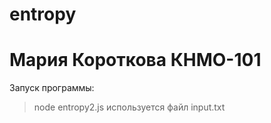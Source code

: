# entropy
# Мария Короткова КНМО-101
Запуск программы:
>node entropy2.js
используется файл input.txt

